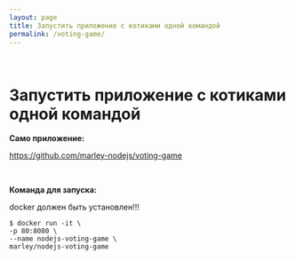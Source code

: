 ```yaml
---
layout: page
title: Запустить приложение с котиками одной командой
permalink: /voting-game/
---
```


<br/>

# Запустить приложение с котиками одной командой

**Само приложение:**

https://github.com/marley-nodejs/voting-game

<br/>

**Команда для запуска:**

docker должен быть установлен!!!

    $ docker run -it \
    -p 80:8080 \
    --name nodejs-voting-game \
    marley/nodejs-voting-game
